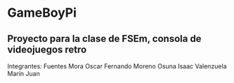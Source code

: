 # GameBoyPi

## Proyecto para la clase de FSEm, consola de videojuegos retro

Integrantes: Fuentes Mora Oscar Fernando
             Moreno Osuna Isaac
             Valenzuela Marín Juan
